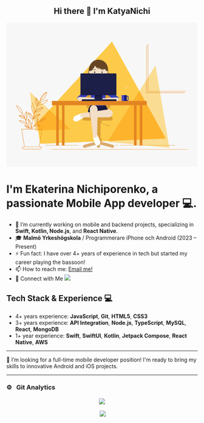 <div align="center">

## Hi there 👋 I'm KatyaNichi

![SayHi](https://github.com/KatyaNichi/KatyaNichi/blob/main/HiCode.gif)

 </div>

 # I'm Ekaterina Nichiporenko, a passionate Mobile App developer 💻.
 
- 🔭 I’m currently working on mobile and backend projects, specializing in **Swift, Kotlin, Node.js**, and **React Native**.
- 🎓 **Malmö Yrkeshögskola** / Programmerare iPhone och Android (2023 – Present)
- ⚡ Fun fact: I have over 4+ years of experience in tech but started my career playing the bassoon!
- 📫 How to reach me: [Email me!](mailto:katya_nichiporenko@protonmail.com)
- 🤝   Connect with Me
[<img src="https://img.shields.io/badge/linkedin-%230077B5.svg?&style=for-the-badge&logo=linkedin&logoColor=white" />](https://www.linkedin.com/in/ekaterina-nichiporenko-0b3223207/)

## Tech Stack & Experience 💻

- 4+ years experience: **JavaScript**, **Git**, **HTML5**, **CSS3**
- 3+ years experience: **API Integration**, **Node.js**, **TypeScript**, **MySQL**, **React**, **MongoDB**
- 1+ year experience: **Swift**, **SwiftUI**, **Kotlin**, **Jetpack Compose**, **React Native**, **AWS**

---

👀 I’m looking for a full-time mobile developer position! I'm ready to bring my skills to innovative Android and iOS projects.

<hr>

### ⚙️ &nbsp; Git Analytics
 <div align="center">
  
<p><img align="center" src="https://github-readme-stats.vercel.app/api?username=KatyaNichi&theme=dark&show_icons=true" /></p>
<p>&nbsp;<img align="center" src="https://github-readme-stats.vercel.app/api/top-langs/?username=KatyaNichi&theme=dark&layout=compact" width="410" /></p>

 </div>

